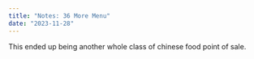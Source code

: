 ```yaml
---
title: "Notes: 36 More Menu"
date: "2023-11-28"
---
```


This ended up being another whole class of chinese food point of sale.
